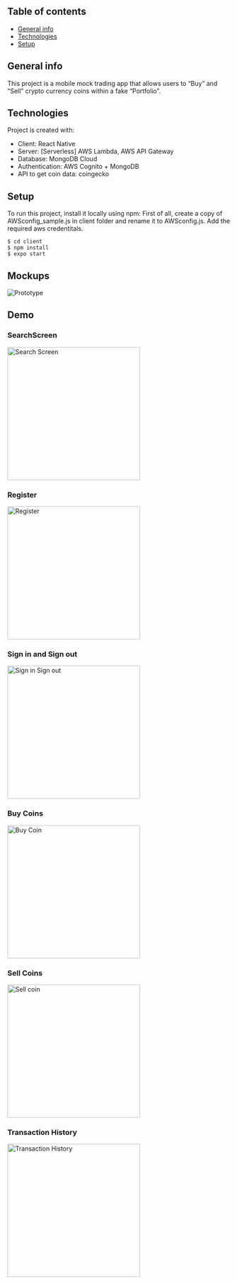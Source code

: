 ## Table of contents
* [General info](#general-info)
* [Technologies](#technologies)
* [Setup](#setup)

## General info
This project is a mobile mock trading app that allows users to “Buy” and “Sell” crypto currency coins within a fake “Portfolio”.
	
## Technologies
Project is created with:
* Client: React Native
* Server: [Serverless] AWS Lambda, AWS API Gateway
* Database: MongoDB Cloud
* Authentication: AWS Cognito + MongoDB
* API to get coin data: coingecko

## Setup
To run this project, install it locally using npm:
First of all, create a copy of AWSconfig_sample.js in client folder and rename it to AWSconfig.js. Add the required aws credentitals.

```
$ cd client
$ npm install
$ expo start
```

## Mockups
<img src="./planning/lofiPrototype/image.png" alt="Prototype">

## Demo

### SearchScreen
<img src="./client/demo/searchScreen.gif" alt="Search Screen" width=300>

### Register
<img src="./client/demo/register.gif" alt="Register" width=300>

### Sign in and Sign out
<img src="./client/demo/loginSignout.gif" alt="Sign in Sign out" width=300>

### Buy Coins
<img src="./client/demo/searchScreen.gif" alt="Buy Coin" width=300>

### Sell Coins
<img src="./client/demo/searchScreen.gif" alt="Sell coin" width=300>

### Transaction History
<img src="./client/demo/transactionhistory.gif" alt="Transaction History" width=300>
